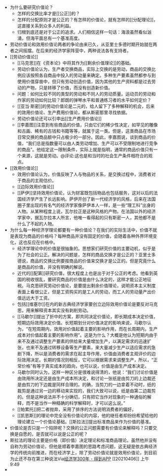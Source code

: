 - 为什么要研究价值论？
    - 怎样的交换比率才是[[公正]]的？
    - 怎样的分配原则才是公正的？有怎样的价值论，就有怎样的[[分配理论]]，这直接关系到众多人的利益。
    - 归根到底还是对于公正的追求。人们相信这样一句话：海浪虽然看似汹涌，但海平面总有一个基准高度。
- 劳动价值论和效用价值论两者的争论由来已久，从亚里士多德时期开始就在两者之间摇摆。在后来的经济学家阵营中，两种说法各有支持者。
- [[劳动价值论]]
    - [[马克思]]在《资本论》中将其作为[[剩余价值理论]]的基础。
    - 劳动价值论认为，生产者交换商品，实际上交换的是劳动，商品的交换比例应该按照各自商品中投入的劳动量来确定。多种生产要素虽然都参与到使用价值穿凿中，但只有劳动创造价值，因为其他的生产资料都是过去劳动的产物，只是转移了价值，而没有创造新价值。
    - 问题：如何比较不同的类型的劳动和不同人的劳动质量。运动员的劳动和作家的劳动如何比较？郎朗的弹琴水平和普通练习者的水平如何定价？
    - [[亚当·斯密]]的劳动价值论是二元的，给人留下了多种解释的机会，后来的效用价值论、生产费用价值论，都从斯密那里寻找依据。
    - 劳动价值论还可以引申出[[生产费用价值论]]
    - [[李嘉图]]注意到有些商品的价值，只由它们的稀少性决定，如罕见的雕像和古画、稀有的古钱和书籍等等，就属于这一类。但是，这类商品在市场日常交换的商品额中只占极少的一部分。因此，李嘉图说，谈到商品的价值，“我们总是指数量可以由人类劳动增加、生产可以不受限制地进行竞争的商品”。他给定这一限制条件，实际上就是指明，通常的商品价值只有一个来源，这就是劳动。@评论:这也是和当时的社会生产条件相符合的观点。
- [[效用价值论]]
    - 效用价值论认为，价值反映了人与物品的关系，是交换过程中，消费者对于商品的主观估价。
    - [[边际效用价值论]]
    - [[萨伊]]坚持效用价值论，认为财富既包括物品也包括服务，这对以后的法国经济学产生了长远影响。萨伊开创了新一代经济学的风格，后来在法国圈子里出现的有名气的经济学家像萨伊本人一样，是一些“理工科”出身的人物。从某种程度上说，瓦尔拉正是这种风格的产物。在法国以外的经济学家中，据瓦尔拉本人所言，他唯一看得起的只有斯密一人，其他都不是什么了不起的人物。
- 为什么每一种经济学理论都要有一种价值论？在我们的实际生活中，价值不就是表现为商品的价格吗？每种商品并没有固定的价值，会随着各种外界环境变化，这也反应在价格中。
    - 经济学理论中的价值是很抽象的。思想家们研究价值的主要动机，似乎是为了社会的公正。解决的问题是，怎样的商品交换才是公正的？亚里士多德说，商品的交换比例要按商品的价值来交换才是公正的。但是究竟什么是商品的价值，并没有明确的解说。
    - 近代的[[配第]]研究价值，很大程度上也是出于对于公正的考虑。他看到英国的税收很乱，要研究商品的价值是由什么决定的，这样才能公正地征税。马克思研究劳动价值论，是要提出剩余价值理论，说明资本主义制度表面上看很公正，但是工资购买的是工人的劳动，而工人的劳动量产出价值远远大于工资。
    - 包括[[维塞尔]]在内的新古典经济学家要创立边际效用价值论是要反对马克思，用来解释资本其实没有剥削劳动。
    - [[马歇尔]]提出了折中的方案，即共同决定价值论，即长期成本决定价值，短期边际效用决定价值。长短期划分对价值决定的影响来说，马歇尔认为，“在短周期内，效用对价值起着主要的影响作用，而在长周期内，生产成本对价值起着主要的影响作用”。这是为什么？大概是他认为短期内由于来不及通过调整生产要素的供给来大量增加生产，以满足需求的迅速扩张，也来不及通过转移设备等生产要素，来大量减少生产以适应需求的急剧下降，所以是消费者的需求在起主导作用，价值由消费者主观评价的边际效用决定。长期的情况则相反，它可以根据需求来调整生产，所以，“正常价格”有等于真实成本的趋向，也可以说，价值是由生产成本决定。
    - 马歇尔同时认为，这样一种区分是很难说得清的，他说：“我们讨论价值是由效用所决定还是由生产成本所决定，和讨论一张纸是由剪刀的上边裁还是由剪刀的下边裁是同样合理的。的确，当剪刀的一边拿着不动时，纸的裁剪是通过另一边的移动来实现的，我们大致可以说，纸是由第二边裁剪的。但是这种说法并不十分确切，只有把它当作对现象的一种通俗的解释，而不是当作一种精确的科学解释时，才可以这么说。”
    - [[帕累托]]把二者抛弃，采用了排序的方法说明消费者的偏好。
    - [[凯恩斯]]的理论中完全没有价值论的内容，他的继任者却纷纷希望给他的理论建立一个价值论基础。[[斯拉法]]提出标准商品来作为价值的基准。
- 价值论是否只是一个陷阱呢？交换的公正问题需要有价值论来解释吗？只要交换是自愿的，是否就可以说是公正的呢？
- 斯拉法的理论主要是价格（即价值）决定理论和标准商品理论。虽然他并没有自称为劳动价值论，但他是顺着李嘉图的思路考虑问题，这无疑是依古典经济学的传统向前推进，而在经济学上，除了劳动价值论就是效用价值论，到目前为止还不存在第三种说法Via[经济学300年 - 得到APP](https://www.dedao.cn/reader?id=PZykJDGjQ7AOLNa642rbP8dkEgemKDwdRAWXoVRjpBxl95MJzqvYGynZ18MEl5Bo) [[20210406]] 上午9:49
- 
